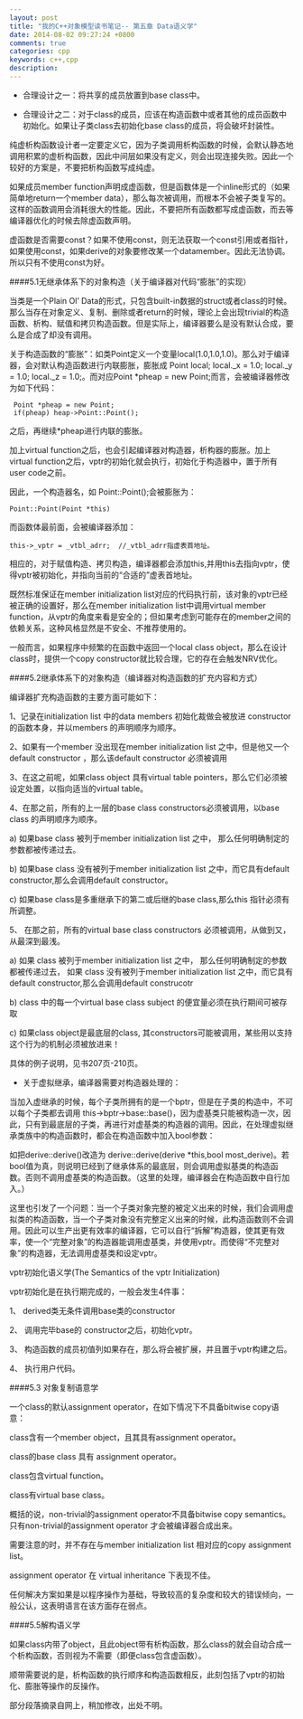 ```yaml
---
layout: post
title: "我的C++对象模型读书笔记-- 第五章 Data语义学"
date: 2014-08-02 09:27:24 +0800
comments: true
categories: cpp
keywords: c++,cpp
description: 
---
```

* 合理设计之一：将共享的成员放置到base class中。

* 合理设计之二：对于class的成员，应该在构造函数中或者其他的成员函数中初始化。如果让子类class去初始化base class的成员，将会破坏封装性。

纯虚析构函数设计者一定要定义它，因为子类调用析构函数的时候，会默认静态地调用积累的虚析构函数，因此中间层如果没有定义，则会出现连接失败。因此一个较好的方案是，不要把析构函数写成纯虚。

如果成员member function声明成虚函数，但是函数体是一个inline形式的（如果简单地return一个member data），那么每次被调用，而根本不会被子类复写的。这样的函数调用会消耗很大的性能。因此，不要把所有函数都写成虚函数，而去等编译器优化的时候去除虚函数声明。

虚函数是否需要const？如果不使用const，则无法获取一个const引用或者指针，如果使用const，如果derive的对象要修改某一个datamember。因此无法协调。所以只有不使用const为好。

 

####5.1无继承体系下的对象构造（关于编译器对代码“膨胀”的实现）

 

当类是一个Plain Ol’ Data的形式，只包含built-in数据的struct或者class的时候。那么当存在对象定义、复制、删除或者return的时候，理论上会出现trivial的构造函数、析构、赋值和拷贝构造函数。但是实际上，编译器要么是没有默认合成，要么是合成了却没有调用。

关于构造函数的“膨胀”：如类Point定义一个变量local(1.0,1.0,1.0)。那么对于编译器，会对默认构造函数进行内联膨胀，膨胀成 Point local; local._x = 1.0; local._y = 1.0; local._z = 1.0;。而对应Point *pheap = new Point;而言，会被编译器修改为如下代码：
    
     Point *pheap = new Point;   
     if(pheap) heap->Point::Point();

之后，再继续*pheap进行内联的膨胀。

加上virtual function之后，也会引起编译器对构造器，析构器的膨胀。加上virtual function之后，vptr的初始化就会执行，初始化于构造器中，置于所有user code之前。

因此，一个构造器名，如 Point::Point();会被膨胀为：

    Point::Point(Point *this)

而函数体最前面，会被编译器添加：

    this->_vptr = _vtbl_adrr;  //_vtbl_adrr指虚表首地址。

相应的，对于赋值构造、拷贝构造，编译器都会添加this,并用this去指向vptr，使得vptr被初始化，并指向当前的“合适的”虚表首地址。

既然标准保证在member initialization list对应的代码执行前，该对象的vptr已经被正确的设置好，那么在member initialization list中调用virtual member function，从vptr的角度来看是安全的；但如果考虑到可能存在的member之间的依赖关系，这种风格显然是不安全、不推荐使用的。

一般而言，如果程序中频繁的在函数中返回一个local class object，那么在设计class时，提供一个copy constructor就比较合理，它的存在会触发NRV优化。

 

####5.2继承体系下的对象构造（编译器对构造函数的扩充内容和方式）

 

编译器扩充构造函数的主要方面可能如下：

1、记录在initialization list 中的data members 初始化裁做会被放进 constructor的函数本身，并以members 的声明顺序为顺序。

2、如果有一个member 没出现在member initialization list 之中，但是他又一个default constructor ，那么该default constructor 必须被调用

3、在这之前呢，如果class object 具有virtual table pointers，那么它们必须被设定处置，以指向适当的virtual table。

4、在那之前，所有的上一层的base class constructors必须被调用，以base class 的声明顺序为顺序。

 a) 如果base class 被列于member initialization list 之中， 那么任何明确制定的参数都被传递过去。

 b) 如果base class 没有被列于member initialization list 之中，而它具有default constructor,那么会调用default constructor。

 c) 如果base class是多重继承下的第二或后继的base class,那么this 指针必须有所调整。

5、 在那之前，所有的virtual base class constructors 必须被调用，从做到又，从最深到最浅。

 a) 如果 class 被列于member initialization list 之中， 那么任何明确制定的参数都被传递过去， 如果 class 没有被列于member initialization list 之中，而它具有default constructor,那么会调用default construcotr

 b) class 中的每一个virtual base class subject 的便宜量必须在执行期间可被存取

 c) 如果class object是最底层的class, 其constructors可能被调用，某些用以支持这个行为的机制必须被放进来！

具体的例子说明，见书207页-210页。

 

* 关于虚拟继承，编译器需要对构造器处理的：

当加入虚继承的时候，每个子类所拥有的是一个bptr，但是在子类的构造中，不可以每个子类都去调用 this->bptr->base::base()，因为虚基类只能被构造一次，因此，只有到最底层的子类，再进行对虚基类的构造器的调用。因此，在处理虚拟继承类族中的构造函数时，都会在构造函数中加入bool参数：

如把derive::derive()改造为 derive::derive(derive *this,bool most_derive)。若bool值为真，则说明已经到了继承体系的最底层，则会调用虚拟基类的构造函数。否则不调用虚基类的构造函数。（这里的处理，编译器会在构造函数中自行加入。）

这里也引发了一个问题：当一个子类对象完整的被定义出来的时候，我们会调用虚拟类的构造函数，当一个子类对象没有完整定义出来的时候，此构造函数则不会调用。因此可以生产出更有效率的编译器，它可以自行“拆解”构造器，使其更有效率，使一个“完整对象”的构造器能调用虚基类，并使用vptr。而使得“不完整对象”的构造器，无法调用虚基类和设定vptr。

 

vptr初始化语义学(The Semantics of the vptr Initialization)

vptr初始化是在执行期完成的，一般会发生4件事：

1、        derived类无条件调用base类的constructor

2、        调用完毕base的 constructor之后，初始化vptr。

3、        构造函数的成员初值列如果存在，那么将会被扩展，并且置于vptr构建之后。

4、        执行用户代码。

 

####5.3 对象复制语意学

一个class的默认assignment operator，在如下情况下不具备bitwise copy语意：

class含有一个member object，且其具有assignment operator。

class的base class 具有 assignment operator。

class包含virtual function。

class有virtual base class。

概括的说，non-trivial的assignment operator不具备bitwise copy semantics。只有non-trivial的assignment operator 才会被编译器合成出来。

需要注意的时，并不存在与member initialization list 相对应的copy assignment list。

assignment operator 在 virtual inheritance 下表现不佳。

任何解决方案如果是以程序操作为基础，导致较高的复杂度和较大的错误倾向，一般公认，这表明语言在该方面存在弱点。

 

####5.5解构语义学

如果class内带了object，且此object带有析构函数，那么class的就会自动合成一个析构函数，否则视为不需要（即便class包含虚函数）。

顺带需要说的是，析构函数的执行顺序和构造函数相反，此刻包括了vptr的初始化、膨胀等操作的反操作。

 

部分段落摘录自网上，稍加修改，出处不明。